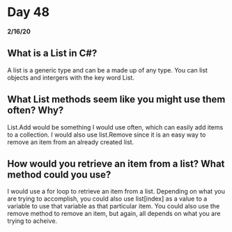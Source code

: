 # Day 48
__2/16/20__

## What is a List in C#?
A list is a generic type and can be a made up of any type. You can list objects and intergers with the key word List.
## What List methods seem like you might use them often? Why?
List.Add would be something I would use often, which can easily add items to a collection. I would also use list.Remove since it is an easy way to remove an item from an already created list.
## How would you retrieve an item from a list? What method could you use?
I would use a for loop to retrieve an item from a list. Depending on what you are trying to accomplish, you could also use list[index] as a value to a variable to use that variable as that particular item. You could also use the remove method to remove an item, but again, all depends on what you are trying to acheive.
